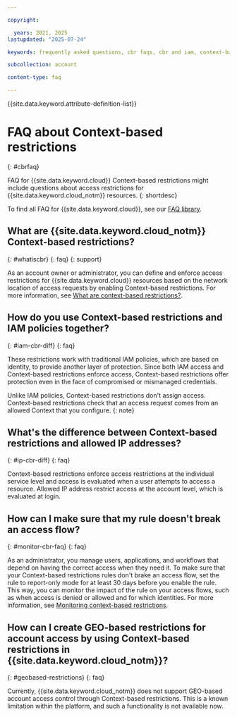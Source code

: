 ```yaml
---

copyright:

  years: 2021, 2025
lastupdated: "2025-07-24"

keywords: frequently asked questions, cbr faqs, cbr and iam, context-based restrictions, access restrictions

subcollection: account

content-type: faq

---
```


{{site.data.keyword.attribute-definition-list}}

# FAQ about Context-based restrictions
{: #cbrfaq}

FAQ for {{site.data.keyword.cloud}} Context-based restrictions might include questions about access restrictions for {{site.data.keyword.cloud_notm}} resources.
{: shortdesc}

To find all FAQ for {{site.data.keyword.cloud}}, see our [FAQ library](/docs/faqs).

## What are {{site.data.keyword.cloud_notm}} Context-based restrictions?
{: #whatiscbr}
{: faq}
{: support}

As an account owner or administrator, you can define and enforce access restrictions for {{site.data.keyword.cloud}} resources based on the network location of access requests by enabling Context-based restrictions. For more information, see [What are context-based restrictions?](/docs/account?topic=account-context-restrictions-whatis).

## How do you use Context-based restrictions and IAM policies together?
{: #iam-cbr-diff}
{: faq}

These restrictions work with traditional IAM policies, which are based on identity, to provide another layer of protection. Since both IAM access and Context-based restrictions enforce access, Context-based restrictions offer protection even in the face of compromised or mismanaged credentials.

Unlike IAM policies, Context-based restrictions don't assign access. Context-based restrictions check that an access request comes from an allowed Context that you configure.
{: note}

## What's the difference between Context-based restrictions and allowed IP addresses?
{: #ip-cbr-diff}
{: faq}

 Context-based restrictions enforce access restrictions at the individual service level and access is evaluated when a user attempts to access a resource. Allowed IP address restrict access at the account level, which is evaluated at login.

## How can I make sure that my rule doesn't break an access flow?
{: #monitor-cbr-faq}
{: faq}

As an administrator, you manage users, applications, and workflows that depend on having the correct access when they need it. To make sure that your Context-based restrictions rules don't brake an access flow, set the rule to report-only mode for at least 30 days before you enable the rule. This way, you can monitor the impact of the rule on your access flows, such as when access is denied or allowed and for which identities. For more information, see [Monitoring context-based restrictions](/docs/account?topic=account-cbr-monitor).

## How can I create GEO-based restrictions for account access by using Context-based restrictions in {{site.data.keyword.cloud_notm}}?
{: #geobased-restrictions}
{: faq}

Currently, {{site.data.keyword.cloud_notm}} does not support GEO-based account access control through Context-based restrictions. This is a known limitation within the platform, and such a functionality is not available now.
